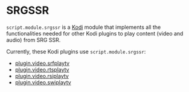 # SRGSSR

`script.module.srgssr` is a [Kodi](https://kodi.tv) module that implements all the functionalities needed for other Kodi plugins to play content (video and audio) from SRG SSR.

Currently, these Kodi plugins use `script.module.srgssr`:

* [plugin.video.srfplaytv](https://github.com/goggle/plugin.video.srfplaytv)
* [plugin.video.rtsplaytv](https://github.com/goggle/plugin.video.rtsplaytv)
* [plugin.video.rsiplaytv](https://github.com/goggle/plugin.video.rsiplaytv)
* [plugin.video.swiplaytv](https://github.com/goggle/plugin.video.swiplaytv)
